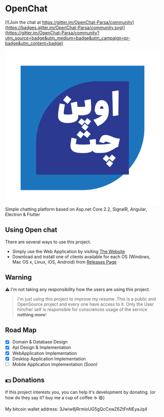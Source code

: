 # OpenChat

[![Join the chat at https://gitter.im/OpenChat-Parsa/community](https://badges.gitter.im/OpenChat-Parsa/community.svg)](https://gitter.im/OpenChat-Parsa/community?utm_source=badge&utm_medium=badge&utm_campaign=pr-badge&utm_content=badge)

![Logo](https://raw.githubusercontent.com/ParsaGachkar/OpenChat/master/ElectronDesktop/build/icon.png)
Simple chatting platform based on Asp.net Core 2.2, SignalR, Angular, Electron &amp; Flutter

## Using Open chat
 There are several ways to use this project.

 * Simply use the Web Application by visiting [The Website](https://open-chat.liara.run)
* Download and install one of clients available for each OS (Windows, Mac OS x, Linux, iOS, Android) from [Releases Page](https://github.com/ParsaGachkar/OpenChat/releases)

## Warning
:warning: I'm not taking any responsibility how the users are using this project. 
> I'm just using this project to improve my resume .This is a public and OpenSource project and every one have access to it. Only the User him/her self is responsible for consciences usage of the service **nothing more**!

## Road Map
- [x] Domain & Database Design
- [x] Api Design & Implementation
- [x] WebApplication Implementation
- [x] Desktop Application Implementation
- [ ] Mobile Application Implementation *(Soon)*

## :dollar: Donations
If this project interests you, you can help it's development by donating. (or how do they say it? buy me a cup of coffee :coffee: :smile:)


 My bitcoin wallet address: 3Jwiw8jRrmioUG5gQcCxwZ6ZtFnNEyaJq4

